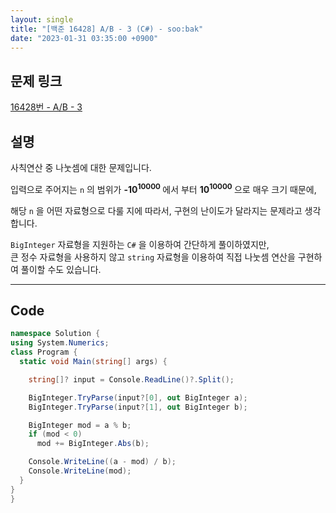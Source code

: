 ```yaml
---
layout: single
title: "[백준 16428] A/B - 3 (C#) - soo:bak"
date: "2023-01-31 03:35:00 +0900"
---
```


## 문제 링크
  [16428번 - A/B - 3](https://www.acmicpc.net/problem/16428)

## 설명
  사칙연산 중 나눗셈에 대한 문제입니다.

  입력으로 주어지는 `n` 의 범위가 <b> -10<sup>10000</sup> </b> 에서 부터 <b> 10<sup>10000</sup> </b> 으로 매우 크기 때문에, <br>

  해당 `n` 을 어떤 자료형으로 다룰 지에 따라서, 구현의 난이도가 달라지는 문제라고 생각합니다.

  `BigInteger` 자료형을 지원하는 `C#` 을 이용하여 간단하게 풀이하였지만,<br>
  큰 정수 자료형을 사용하지 않고 `string` 자료형을 이용하여 직접 나눗셈 연산을 구현하여 풀이할 수도 있습니다.

- - -

## Code
  ```c#
namespace Solution {
  using System.Numerics;
  class Program {
    static void Main(string[] args) {

      string[]? input = Console.ReadLine()?.Split();

      BigInteger.TryParse(input?[0], out BigInteger a);
      BigInteger.TryParse(input?[1], out BigInteger b);

      BigInteger mod = a % b;
      if (mod < 0)
        mod += BigInteger.Abs(b);

      Console.WriteLine((a - mod) / b);
      Console.WriteLine(mod);
    }
  }
}
  ```
